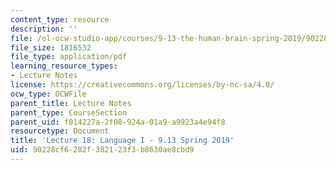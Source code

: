 ```yaml
---
content_type: resource
description: ''
file: /ol-ocw-studio-app/courses/9-13-the-human-brain-spring-2019/90228cf6282f382123f3b8630ae8cbd9_MIT9_13S19_L18.pdf
file_size: 1816532
file_type: application/pdf
learning_resource_types:
- Lecture Notes
license: https://creativecommons.org/licenses/by-nc-sa/4.0/
ocw_type: OCWFile
parent_title: Lecture Notes
parent_type: CourseSection
parent_uid: f014227a-2f08-924a-01a9-a9923a4e94f8
resourcetype: Document
title: 'Lecture 18: Language I - 9.13 Spring 2019'
uid: 90228cf6-282f-3821-23f3-b8630ae8cbd9
---
```

